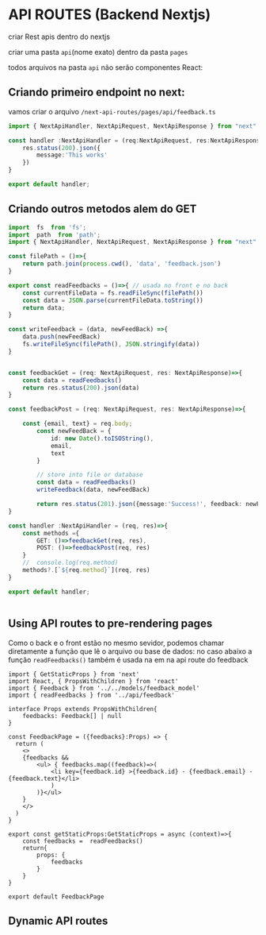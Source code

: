 # API ROUTES (Backend Nextjs)
criar Rest apis dentro do nextjs

criar uma pasta `api`(nome exato) dentro da pasta `pages`

todos arquivos na pasta `api` não serão componentes React:

## Criando primeiro endpoint no next:
vamos criar o arquivo `/next-api-routes/pages/api/feedback.ts` 
```ts
import { NextApiHandler, NextApiRequest, NextApiResponse } from "next"

const handler :NextApiHandler = (req:NextApiRequest, res:NextApiResponse)=>{
	res.status(200).json({
		message:'This works'
	})
}

export default handler;

```

## Criando outros metodos alem do GET

```ts
import  fs  from 'fs';
import  path  from 'path';
import { NextApiHandler, NextApiRequest, NextApiResponse } from "next"

const filePath = ()=>{
	return path.join(process.cwd(), 'data', 'feedback.json')
}

export const readFeedbacks = ()=>{ // usada no front e no back
	const currentFileData = fs.readFileSync(filePath())
	const data = JSON.parse(currentFileData.toString())
	return data;
}

const writeFeedback = (data, newFeedBack) =>{
	data.push(newFeedBack)
	fs.writeFileSync(filePath(), JSON.stringify(data))
}


const feedbackGet = (req: NextApiRequest, res: NextApiResponse)=>{ 
	const data = readFeedbacks()
	return res.status(200).json(data)
}

const feedbackPost = (req: NextApiRequest, res: NextApiResponse)=>{

	const {email, text} = req.body;
		const newFeedBack = {
			id: new Date().toISOString(),
			email,
			text
		}

		// store into file or database
		const data = readFeedbacks()
		writeFeedback(data, newFeedBack)

		return res.status(201).json({message:'Success!', feedback: newFeedBack})
}

const handler :NextApiHandler = (req, res)=>{
	const methods ={
		GET: ()=>feedbackGet(req, res),
		POST: ()=>feedbackPost(req, res)
	}
	// 	console.log(req.method)
	methods?.[`${req.method}`](req, res)
}

export default handler;



```

## Using API routes to pre-rendering pages
Como o back e o front estão no mesmo sevidor, podemos chamar diretamente a função que lê o arquivo ou base de dados:
no caso abaixo a função `readFeedbacks()` também é usada na em na api route do feedback

```tsx
import { GetStaticProps } from 'next'
import React, { PropsWithChildren } from 'react'
import { Feedback } from '../../models/feedback_model'
import { readFeedbacks } from '../api/feedback'

interface Props extends PropsWithChildren{
	feedbacks: Feedback[] | null
}

const FeedbackPage = ({feedbacks}:Props) => {
  return (
	<>
	{feedbacks &&
		<ul> { feedbacks.map((feedback)=>(
			<li key={feedback.id} >{feedback.id} - {feedback.email} - {feedback.text}</li>
			)
		)}</ul>
	}
	</>
  )
}

export const getStaticProps:GetStaticProps = async (context)=>{
	const feedbacks =  readFeedbacks()
	return{
		props: {
			feedbacks
		}
	}
}

export default FeedbackPage
```

## Dynamic API routes
